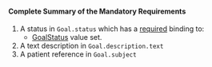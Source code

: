 #### Complete Summary of the Mandatory Requirements

1.  A status in `Goal.status` which has a [required](http://build.fhir.org/terminologies.html#required) binding to:
    -   [GoalStatus] value set.
1.  A  text description in `Goal.description.text`
1.  A patient reference in `Goal.subject`

  [GoalStatus]: http://build.fhir.org/valueset-goal-status.html
